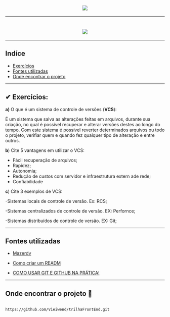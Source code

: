 <h1 align="center">
    <img src="https://ik.imagekit.io/vieiwen/trilhafrontend_D0hkhGwTEDEQ.jpg?ik-sdk-version=javascript-1.4.3&updatedAt=1646766987530">    
</h1>

---
<h1 align="center">
    <img src="https://ik.imagekit.io/vieiwen/ezgif.com-gif-maker__1__JocjLdI7H7-.gif?ik-sdk-version=javascript-1.4.3&updatedAt=1646786324928">
</h1>

---

## Indíce

- [Exercícios](#-exercícios)
- [Fontes utilizadas](#-Fontes-utilizadas)
- [Onde encontrar o projeto](#-Onde-encontrar-o-projeto)

---
## ✔ Exercícios:


**a)** O que é um sistema de controle de versões (**VCS**):

É um sistema que salva as alterações feitas em arquivos, durante sua criação, no qual  é possível recuperar e alterar versões destes ao longo do tempo.
Com este sistema é possível reverter determinados arquivos ou todo o projeto, verifiar quem e quando fez qualquer tipo de alteração e entre outros.
	

**b**) Cite 5 vantagens em utilizar o VCS:
- Fácil recuperação de arquivos;
- Rapidez;
- Autonomia;
- Redução de custos com servidor e infraestrutura extern ade rede;
- Confiabilidade	
 

**c**) Cite 3 exemplos de VCS:

-Sistemas locais de controle de versão. Ex: RCS; 

-Sistemas centralizados de controle de versão. EX: Perfornce;

-Sistemas distribuídos de controle de versão. EX: Git;

---
## Fontes utilizadas

- [Mazerdv](https://mazer.dev/controle-de-versao-o-que-e/)

- [Como criar um READM](https://www.youtube.com/watch?v=Gcb60rPbnKA&t=958s)

- [COMO USAR GIT E GITHUB NA PRÁTICA!](https://www.youtube.com/watch?v=UBAX-13g8OM)

---

## Onde encontrar o projeto 👀

```bash

https://github.com/Vieiwend/trilhaFrontEnd.git  

```